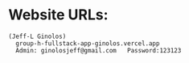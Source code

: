 # Website URLs:
    (Jeff-L Ginolos)
      group-h-fullstack-app-ginolos.vercel.app
      Admin: ginolosjeff@gmail.com   Password:123123
